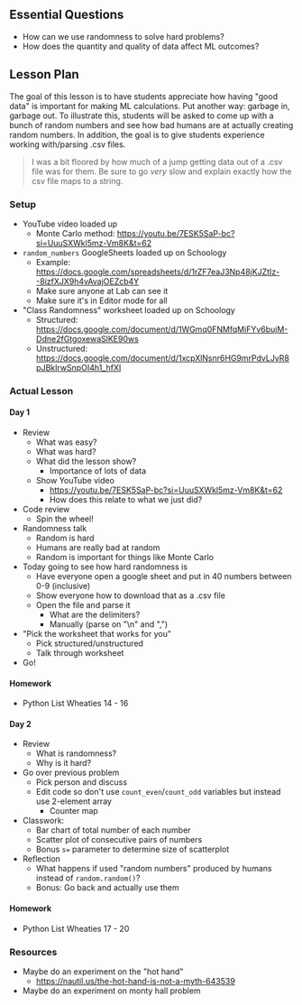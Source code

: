 ## Essential Questions

- How can we use randomness to solve hard problems?
- How does the quantity and quality of data affect ML outcomes?

## Lesson Plan

The goal of this lesson is to have students appreciate how having "good data"
is important for making ML calculations. Put another way: garbage in, garbage
out. To illustrate this, students will be asked to come up with a bunch of
random numbers and see how bad humans are at actually creating random numbers.
In addition, the goal is to give students experience working with/parsing .csv
files.

> I was a bit floored by how much of a jump getting data out of a .csv file was
  for them. Be sure to go _very_ slow and explain exactly how the csv file maps
  to a string.

### Setup

- YouTube video loaded up
    - Monte Carlo method: https://youtu.be/7ESK5SaP-bc?si=UuuSXWkl5mz-Vm8K&t=62
- `random_numbers` GoogleSheets loaded up on Schoology
    - Example: https://docs.google.com/spreadsheets/d/1rZF7eaJ3Np48jKJZtIz--8izfXJX9h4vAvajOEZcb4Y
    - Make sure anyone at Lab can see it
    - Make sure it's in Editor mode for all
- "Class Randomness" worksheet loaded up on Schoology
    - Structured: https://docs.google.com/document/d/1WGmq0FNMfqMiFYv6bujM-Ddne2fGtgoxewaSlKE90ws
    - Unstructured: https://docs.google.com/document/d/1xcpXlNsnr6HG9mrPdvLJyR8pJBkIrwSnpOI4h1_hfXI

### Actual Lesson

#### Day 1

- Review
    - What was easy?
    - What was hard?
    - What did the lesson show?
        - Importance of lots of data
    - Show YouTube video
        - https://youtu.be/7ESK5SaP-bc?si=UuuSXWkl5mz-Vm8K&t=62
        - How does this relate to what we just did?
- Code review
    - Spin the wheel!
- Randomness talk
    - Random is hard
    - Humans are really bad at random
    - Random is important for things like Monte Carlo
- Today going to see how hard randomness is
    - Have everyone open a google sheet and put in 40 numbers between 0-9 (inclusive)
    - Show everyone how to download that as a .csv file
    - Open the file and parse it
        - What are the delimiters?
        - Manually (parse on "\n" and ",")
- "Pick the worksheet that works for you"
    - Pick structured/unstructured
    - Talk through worksheet
- Go!

#### Homework

- Python List Wheaties 14 - 16

#### Day 2

- Review
    - What is randomness?
    - Why is it hard?
- Go over previous problem
    - Pick person and discuss
    - Edit code so don't use `count_even`/`count_odd` variables but instead use 2-element array
        - Counter map
- Classwork:
    - Bar chart of total number of each number
    - Scatter plot of consecutive pairs of numbers
    - Bonus `s=` parameter to determine size of scatterplot
- Reflection
    - What happens if used "random numbers" produced by humans instead of `random.random()`?
    - Bonus: Go back and actually use them

#### Homework

- Python List Wheaties 17 - 20

### Resources

- Maybe do an experiment on the "hot hand"
    - https://nautil.us/the-hot-hand-is-not-a-myth-643539
- Maybe do an experiment on monty hall problem
